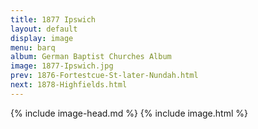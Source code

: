 ```yaml
---
title: 1877 Ipswich
layout: default
display: image
menu: barq
album: German Baptist Churches Album
image: 1877-Ipswich.jpg
prev: 1876-Fortestcue-St-later-Nundah.html
next: 1878-Highfields.html
---
```

{% include image-head.md %}
{% include image.html %}